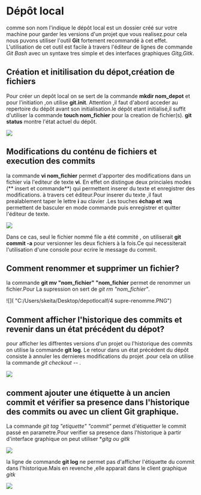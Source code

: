 # Dépôt local

comme son nom l'indique le dépôt  local est un dossier créé  sur  votre machine pour garder les versions d'un projet 
que vous realisez.pour cela nous puvons utiliser l'outil **Git** fortement recommandé à cet effet.
L'utilisation de cet outil est facile à travers l'éditeur de lignes de commande *Git Bash* avec un syntaxe tres simple 
et des interfaces graphiques *Gitg,Gitk*.


## Création et initilisation du dépot,création de fichiers

Pour créer un depôt local on  se sert de la commande **mkdir nom_depot** et pour l'initiation ,on utilise  **git.init**.
Attention ,il faut d'abord acceder au repertoire du dépôt avant son initialisation.le dépôt etant initialisé,il suffit
d'utiliser la commande **touch  nom_fichier** pour la creation de fichier(s). **git status** montre l'état actuel du dépôt.
 
![]( "C:/Users/skeita/Desktop/depotlocalf/1cdif.PNG")

## Modifications du conténu de fichiers et execution des commits
la commande **vi nom_fichier** permet d'apporter des modifications dans un fichier via l'editeur de texte **vi**.
En effet on distingue deux princiales modes (** insert et commande**) qui permettent inserer du texte et enregistrer des modifications.
à travers  cet éditeur.Pour inserer du texte ,il faut prealablement taper le lettre **i** au clavier .Les touches **échap et :wq**
permettent de  basculer en mode commande puis enregistrer et quitter l'éditeur de texte.

![]( "C:/Users/skeita/Desktop/depotlocalf/modification_file+comit.PNG")

Dans ce cas, seul le fichier nommé file a été commité , on utiliserait **git commit -a** pour versionner les deux fichiers 
à la fois.Ce qui necessiterait l'utilisation d'une console pour ecrire le message du commit.

## Comment renommer et supprimer un fichier?
la commande **git mv "nom_fichier" "nom_fichier** permet de renommer un fichier.Pour  La supression on sert de *git rm "nom_fichier"*.

![]( "C:/Users/skeita/Desktop/depotlocalf/4 supre-renomme.PNG")

## Comment afficher l'historique des commits et revenir dans un état précédent du dépot?

pour afficher les diffrentes versions d'un projet ou l'historique des commits on utilise la commande **git log**. 
Le retour dans un état précédent du dépôt consiste à annuler les dernieres modifications du projet .pour cela on utilise 
la commande *git checkout -- .*

![]( "C:/Users/skeita/Desktop/depotlocalf/5_histo_retour.PNG")


## comment ajouter une étiquette à un ancien commit et vérifier sa presence dans l'historique des commits ou avec un client Git graphique.

La commande *git tag "etiquette" "commit"* permet d'étiquetter le commit passé en parametre.Pour verifier sa presence dans 
l'historique à partir d'interface graphique on peut utiliser **gitg ou gitk*

![]( "C:/Users/skeita/Desktop/depotlocalf/6etiquettecommit.PNG")

la ligne de commande **git log** ne permet pas d'afficher l'étiquette du commit dans l'historique.Mais en revenche ,elle apparait dans le client graphique *gitk*

![]( "C:/Users/skeita/Desktop/depotlocalf/gitk.PNG")

